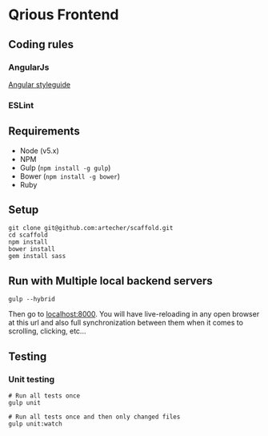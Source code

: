 # Qrious Frontend

## Coding rules

### AngularJs
[Angular styleguide](https://github.com/johnpapa/angular-styleguide)

### ESLint

## Requirements

* Node (v5.x)
* NPM
* Gulp (`npm install -g gulp`)
* Bower (`npm install -g bower`)
* Ruby

## Setup

~~~ shell
git clone git@github.com:artecher/scaffold.git
cd scaffold
npm install
bower install
gem install sass
~~~


## Run with Multiple local backend servers

~~~ shell
gulp --hybrid
~~~

Then go to [localhost:8000](http://localhost:8000). You will have live-reloading in any open browser at this url and also full synchronization between them when it comes to scrolling, clicking, etc...


## Testing

### Unit testing

~~~ shell
# Run all tests once
gulp unit

# Run all tests once and then only changed files
gulp unit:watch
~~~
